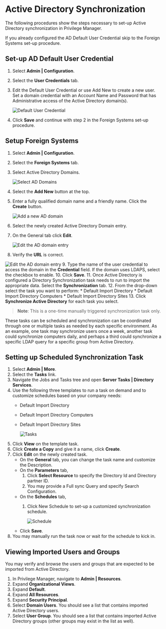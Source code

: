 [title]: # (Active Directory Synchronization)
[tags]: # (setup)
[priority]: # (304)
# Active Directory Synchronization

The following procedures show the steps necessary to set-up Active Directory synchronization in Privilege Manager.

If you already configured the AD Default User Credential skip to the Foreign Systems set-up procedure.

## Set-up AD Default User Credential

1. Select **Admin | Configuration**.
1. Select the **User Credentials** tab.
1. Edit the Default User Credential or use Add New to create a new user. Set a domain credential with an Account Name and Password that has Administrative access of the Active Directory domain(s).

   ![Default User Credential](images/ad_sync/default-user.png)
1. Click **Save** and continue with step 2 in the Foreign Systems set-up procedure.

## Setup Foreign Systems

1. Select **Admin | Configuration**.
2. Select the **Foreign Systems** tab.
3. Select Active Directory Domains.

   ![Select AD Domains](images/ad_sync/fs-ad-domain.png)
4. Select the **Add New** button at the top.
5. Enter a fully qualified domain name and a friendly name. Click the **Create** button.

   ![Add a new AD domain](images/ad_sync/fs-ad-domain-add.png)
6. Select the newly created Active Directory Domain entry.
7. On the General tab click **Edit**.

   ![Edit the AD domain entry](images/ad_sync/fs-ad-domain-edit.png)
8. Verify the **URL** is correct.

  ![Edit the AD domain entry](images/ad_sync/fs-ad-domain-editing.png)
9. Type the name of the user credential to access the domain in the **Credential** field. If the domain uses LDAPS, select the checkbox to enable.
10. Click **Save**.
11. Once Active Directory is configured a Directory Synchronization task needs to run to import the appropriate data. Select the **Synchronization** tab.
12. From the drop-down select the task you want to perform:
    * Default Import Directory
    * Default Import Directory Computers
    * Default Import Directory Sites
13. Click **Synchronize Active Directory** for each task you select.

>**Note**:
>This is a one-time manually triggered synchronization task only.

These tasks can be scheduled and synchronization can be coordinated through one or multiple tasks as needed by each specific environment. As an example, one task may synchronize users once a week, another task could synchronize computers daily, and perhaps a third could synchronize a specific LDAP query for a specific group from Active Directory.

## Setting up Scheduled Synchronization Task

1. Select **Admin | More**.
1. Select the **Tasks** link.
1. Navigate the Jobs and Tasks tree and open **Server Tasks | Directory Services**.
1. Use the following three templates to run a task on demand and to customize schedules based on your company needs:
   * Default Import Directory
   * Default Import Directory Computers
   * Default Import Directory Sites

     ![Tasks](images/ad_sync/server-ds.png)
1. Click **View** on the template task.
1. Click **Create a Copy** and give it a name, click **Create**.
1. Click **Edit** on the newly created task.
   * On the **General** tab, you can change the task name and customize the Description.
   * On the **Parameters** tab,
     1. Click **Select Resource** to specify the Directory Id and Directory partner ID.
     1. You may provide a Full sync Query and specify Search Configuration.
   * On the **Schedules** tab,
     1. Click New Schedule to set-up a customized synchronization schedule.

        ![Schedule](images/ad_sync/def-imp-directory-schedules-new.png)
   * Click **Save**.
1. You may manually run the task now or wait for the schedule to kick in.

## Viewing Imported Users and Groups

You may verify and browse the users and groups that are expected to be imported from Active Directory.

1. In Privilege Manager, navigate to **Admin | Resources**.
2. Expand **Organizational Views**.
3. Expand **Default**.
4. Expand **All Resources**.
5. Expand **Security Principal**.
6. Select **Domain Users**. You should see a list that contains imported Active Directory users.
7. Select **User Group**. You should see a list that contains imported Active Directory groups (other groups may exist in the list as well).
